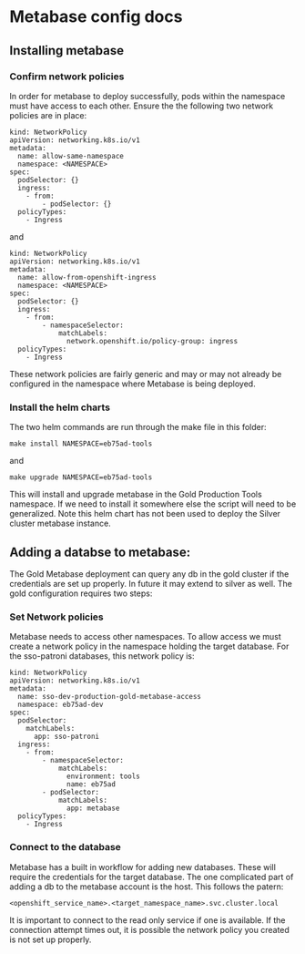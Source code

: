 # Metabase config docs

## Installing metabase

### Confirm network policies

In order for metabase to deploy successfully, pods within the namespace must have access to each other.  Ensure the the following two network policies are in place:

```
kind: NetworkPolicy
apiVersion: networking.k8s.io/v1
metadata:
  name: allow-same-namespace
  namespace: <NAMESPACE>
spec:
  podSelector: {}
  ingress:
    - from:
        - podSelector: {}
  policyTypes:
    - Ingress
```
and

```
kind: NetworkPolicy
apiVersion: networking.k8s.io/v1
metadata:
  name: allow-from-openshift-ingress
  namespace: <NAMESPACE>
spec:
  podSelector: {}
  ingress:
    - from:
        - namespaceSelector:
            matchLabels:
              network.openshift.io/policy-group: ingress
  policyTypes:
    - Ingress
```

These network policies are fairly generic and may or may not already be configured in the namespace where Metabase is being deployed.

### Install the helm charts

The two helm commands are run through the make file in this folder:

 `make install NAMESPACE=eb75ad-tools`

and

 `make upgrade NAMESPACE=eb75ad-tools`

This will install and upgrade metabase in the Gold Production Tools namespace.  If we need to install it somewhere else the script will need to be generalized.  Note this helm chart has not been used to deploy the Silver cluster metabase instance.

## Adding a databse to metabase:

The Gold Metabase deployment can query any db in the gold cluster if the credentials are set up properly.  In future it may extend to silver as well. The gold configuration requires two steps:

### Set Network policies

Metabase needs to access other namespaces.  To allow access we must create a network policy in the namespace holding the target database.  For the sso-patroni databases, this network policy is:

```
kind: NetworkPolicy
apiVersion: networking.k8s.io/v1
metadata:
  name: sso-dev-production-gold-metabase-access
  namespace: eb75ad-dev
spec:
  podSelector:
    matchLabels:
      app: sso-patroni
  ingress:
    - from:
        - namespaceSelector:
            matchLabels:
              environment: tools
              name: eb75ad
        - podSelector:
            matchLabels:
              app: metabase
  policyTypes:
    - Ingress
```

### Connect to the database

Metabase has a built in workflow for adding new databases.  These will require the credentials for the target database.
The one complicated part of adding a db to the metabase account is the host.  This follows the patern:

```
<openshift_service_name>.<target_namespace_name>.svc.cluster.local
```

It is important to connect to the read only service if one is available.  If the connection attempt times out, it is possible the network policy you created is not set up properly.
